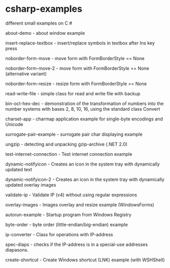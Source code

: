 # csharp-examples
different small examples on C #

about-demo - about window example

insert-replace-textbox - insert/replace symbols in textbox after Ins key press

noborder-form-move  - move form with FormBorderStyle == None  

noborder-form-move-2  - move form with FormBorderStyle == None (alternative variant)

noborder-form-resize  - resize form with FormBorderStyle == None

read-write-file - simple class for read and write file with backup

bin-oct-hex-dec - demonstration of the transformation of numbers 
		  into the number systems with bases 
		  2, 8, 10, 16, using the standard class Convert

charset-app - charmap application example for single-byte encodings and Unicode

surrogate-pair-example - surrogate pair char displaying example

ungzip - detecting and unpacking gzip-archive (.NET 2.0)

test-internet-connection - Test internet connection example

dynamic-notifyicon - Creates an icon in the system tray with dynamically updated 
		     text

dynamic-notifyicon-2 - Creates an icon in the system tray with dynamically updated 
		     overlay images

validate-ip - Validate IP (v4) without using regular expressions

overlay-images - Images overlay and resize example (WindowsForms)

autorun-example - Startup program from Windows Registry

byte-order - byte order (little-endian/big-endian) example

ip-converter - Class for operations with IP-address

spec-diaps - checks if the IP-address is in a special-use addresses diapasons.

create-shortcut - Create Windows shortcut (LNK) example (with WSHShell)